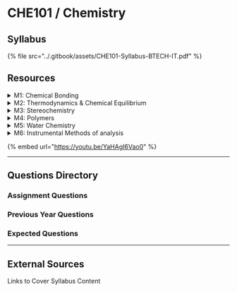 # CHE101 / Chemistry

## Syllabus

{% file src="../.gitbook/assets/CHE101-Syllabus-BTECH-IT.pdf" %}

## Resources

<details>

<summary>M1: Chemical Bonding</summary>

[\[Download\] - Lecture - CHE101 - Module 1](https://1drv.ms/f/c/f97b501b2e8e5310/EiXHr7HK7RlFoSgpTIK7zjoBM5T8eNF94CWNG4ywq9lCDQ)

</details>

<details>

<summary>M2: Thermodynamics &#x26; Chemical Equilibrium</summary>

[\[Download\] - Lecture - CHE101 - Module 2](https://1drv.ms/f/c/f97b501b2e8e5310/EiXHr7HK7RlFoSgpTIK7zjoBM5T8eNF94CWNG4ywq9lCDQ)

</details>

<details>

<summary>M3: Stereochemistry</summary>

[\[Download\] - Lecture - CHE101 - Module 3](https://1drv.ms/f/c/f97b501b2e8e5310/EiXHr7HK7RlFoSgpTIK7zjoBM5T8eNF94CWNG4ywq9lCDQ)

</details>

<details>

<summary>M4: Polymers</summary>

[\[Download\] - Lecture - CHE101 - Module 4](https://1drv.ms/f/c/f97b501b2e8e5310/EiXHr7HK7RlFoSgpTIK7zjoBM5T8eNF94CWNG4ywq9lCDQ)

</details>

<details>

<summary>M5: Water Chemistry</summary>

[\[Download\] - Lecture - CHE101 - Module 5](https://1drv.ms/f/c/f97b501b2e8e5310/EiXHr7HK7RlFoSgpTIK7zjoBM5T8eNF94CWNG4ywq9lCDQ)

</details>

<details>

<summary>M6: Instrumental Methods of analysis</summary>

* [\[Download\] - Lecture 1- CHE101 - Module 6](https://1drv.ms/f/c/f97b501b2e8e5310/EiXHr7HK7RlFoSgpTIK7zjoBM5T8eNF94CWNG4ywq9lCDQ)
* [\[Download\] - Lecture 2 - CHE101 - Module 6](https://1drv.ms/f/c/f97b501b2e8e5310/EiXHr7HK7RlFoSgpTIK7zjoBM5T8eNF94CWNG4ywq9lCDQ)
* [\[Download\] - Lecture 3 - CHE101 - Module 6](https://1drv.ms/f/c/f97b501b2e8e5310/EiXHr7HK7RlFoSgpTIK7zjoBM5T8eNF94CWNG4ywq9lCDQ)

</details>

{% embed url="https://youtu.be/YaHAgI6Vao0" %}

***

## Questions Directory

### Assignment Questions

### Previous Year Questions

### Expected Questions

***

## External Sources

Links to Cover Syllabus Content
